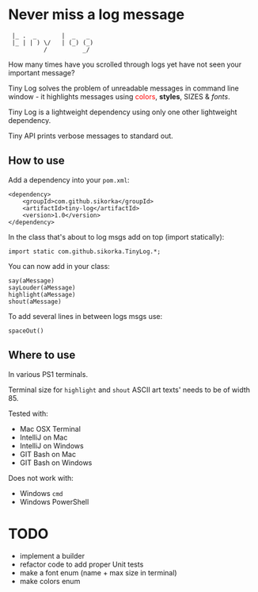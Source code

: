 Never miss a log message
========================

     |_ .  _       |  _   _    
     |_ | | ) \/   | (_) (_)   
              /          _/   

How many times have you scrolled through logs yet have not seen your important message? 

Tiny Log solves the problem of unreadable messages in command line window - it highlights messages using <font color="red">colors</font>, **styles**, SIZES & *fonts*. 

Tiny Log is a lightweight dependency using only one other lightweight dependency. 

Tiny API prints verbose messages to standard out. 


How to use
----------

Add a dependency into your `pom.xml`:

    <dependency>
        <groupId>com.github.sikorka</groupId>
        <artifactId>tiny-log</artifactId>
        <version>1.0</version>
    </dependency>

In the class that's about to log msgs add on top (import statically): 

    import static com.github.sikorka.TinyLog.*;

You can now add in your class:

    say(aMessage)
    sayLouder(aMessage)
    highlight(aMessage)
    shout(aMessage)

To add several lines in between logs msgs use: 

    spaceOut()


Where to use
------------

In various PS1 terminals. 

Terminal size for `highlight` and `shout` ASCII art texts' needs to be of width 85. 

Tested with: 

- Mac OSX Terminal 
- IntelliJ on Mac
- IntelliJ on Windows 
- GIT Bash on Mac 
- GIT Bash on Windows 

Does not work with: 

- Windows `cmd` 
- Windows PowerShell 



TODO
====

- implement a builder 
- refactor code to add proper Unit tests 
- make a font enum (name + max size in terminal) 
- make colors enum 